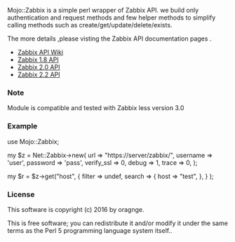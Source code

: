 Mojo::Zabbix is a  simple perl wrapper of Zabbix API. 
we build  only authentication and request methods and few 
helper methods to simplify calling methods such as
create/get/update/delete/exists. 

The more details ,please visting the Zabbix API documentation pages .

- [Zabbix API Wiki](http://www.zabbix.com/wiki/doc/api)
- [Zabbix 1.8 API](http://www.zabbix.com/documentation/1.8/api)
- [Zabbix 2.0 API](http://www.zabbix.com/documentation/2.0/manual/appendix/api/api)
- [Zabbix 2.2 API](https://www.zabbix.com/documentation/2.2/manual/api/reference)

### Note

Module is compatible and tested with Zabbix less version 3.0

### Example

use Mojo::Zabbix;

my $z = Net::Zabbix->new(
	url => "https://server/zabbix/", 
	username => 'user', 
	password => 'pass',
	verify_ssl => 0,
	debug => 1,
	trace => 0,
);

my $r = $z->get("host", {
        filter => undef,
        search => {
            host => "test",
        },
    }
);


### License

This software is copyright (c) 2016 by oragnge.

This is free software; you can redistribute it and/or modify
 it under the same terms as the Perl 5 programming language system itself..

